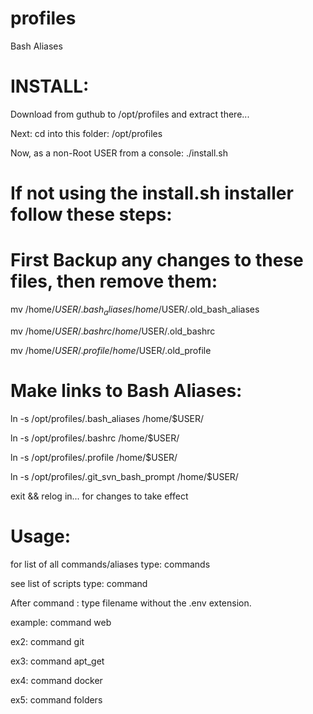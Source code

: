 # profiles
Bash Aliases

# INSTALL:
Download from guthub to /opt/profiles and extract there...

Next: cd into this folder: /opt/profiles

Now, as a non-Root USER from a console: ./install.sh

# If not using the install.sh installer follow these steps:

# First Backup any changes to these files, then remove them:

mv /home/$USER/.bash_aliases /home/$USER/.old_bash_aliases

mv /home/$USER/.bashrc /home/$USER/.old_bashrc

mv /home/$USER/.profile /home/$USER/.old_profile

# Make links to Bash Aliases:

ln -s /opt/profiles/.bash_aliases /home/$USER/

ln -s /opt/profiles/.bashrc /home/$USER/

ln -s /opt/profiles/.profile /home/$USER/

ln -s /opt/profiles/.git_svn_bash_prompt /home/$USER/

exit && relog in... for changes to take effect

# Usage:

for list of all commands/aliases type: commands

see list of scripts type: command

After command : type filename without the .env extension.

example: command web

ex2: command git

ex3: command apt_get

ex4: command docker

ex5: command folders
